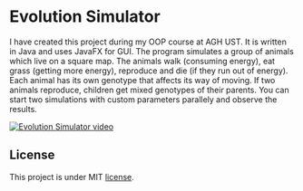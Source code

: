 # Evolution Simulator

I have created this project during my OOP course at AGH UST. It is written in Java and uses JavaFX for GUI. The program simulates a group of animals which live on a square map. The animals walk (consuming energy), eat grass (getting more energy), reproduce and die (if they run out of energy). Each animal has its own genotype that affects its way of moving. If two animals reproduce, children get mixed genotypes of their parents. You can start two simulations with custom parameters parallely and observe the results.

[![Evolution Simulator video](https://i.postimg.cc/yN4T37h7/play-screen.png)](https://youtu.be/ABD29XPm-eA)

## License
This project is under MIT [license](LICENSE).

